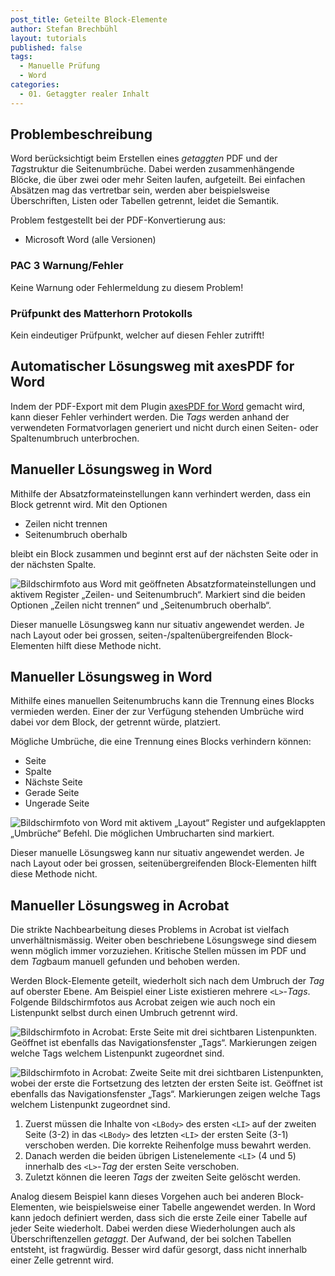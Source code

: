 ```yaml
---
post_title: Geteilte Block-Elemente
author: Stefan Brechbühl
layout: tutorials
published: false
tags:
  - Manuelle Prüfung
  - Word
categories:
  - 01. Getaggter realer Inhalt
---
```

## Problembeschreibung

Word berücksichtigt beim Erstellen eines *getaggten* PDF und der *Tag*struktur die Seitenumbrüche. Dabei werden zusammenhängende Blöcke, die über zwei oder mehr Seiten laufen, aufgeteilt. Bei einfachen Absätzen mag das vertretbar sein, werden aber beispielsweise  Überschriften, Listen oder Tabellen getrennt, leidet die Semantik.

Problem festgestellt bei der PDF-Konvertierung aus:

- Microsoft Word (alle Versionen)

### PAC 3 Warnung/Fehler

Keine Warnung oder Fehlermeldung zu diesem Problem!

### Prüfpunkt des Matterhorn Protokolls

Kein eindeutiger Prüfpunkt, welcher auf diesen Fehler zutrifft!

## Automatischer Lösungsweg mit axesPDF for Word

Indem der PDF-Export mit dem Plugin [axesPDF for Word](https://www.axes4.com/axespdf-for-word-ueberblick.html) gemacht wird, kann dieser Fehler verhindert werden. Die *Tags* werden anhand der verwendeten Formatvorlagen generiert und nicht durch einen Seiten- oder Spaltenumbruch unterbrochen.

## Manueller Lösungsweg in Word

Mithilfe der Absatzformateinstellungen kann verhindert werden, dass ein Block getrennt wird. Mit den Optionen

- Zeilen nicht trennen
- Seitenumbruch oberhalb

bleibt ein Block zusammen und beginnt erst auf der nächsten Seite oder in der nächsten Spalte.

![Bildschirmfoto aus Word mit geöffneten Absatzformateinstellungen und aktivem Register „Zeilen- und Seitenumbruch“. Markiert sind die beiden Optionen „Zeilen nicht trennen“ und „Seitenumbruch oberhalb“.](https://accessible-pdf.info/content/uploads/word-absatzformat-seitenumbruch.png)

<div class="warning-block" markdown="1">
Dieser manuelle Lösungsweg kann nur situativ angewendet werden. Je nach Layout oder bei grossen, seiten-/spaltenübergreifenden Block-Elementen hilft diese Methode nicht.
</div>

## Manueller Lösungsweg in Word

Mithilfe eines manuellen Seitenumbruchs kann die Trennung eines Blocks vermieden werden. Einer der zur Verfügung stehenden Umbrüche wird dabei vor dem Block, der getrennt würde, platziert.

Mögliche Umbrüche, die eine Trennung eines Blocks verhindern können:

- Seite
- Spalte
- Nächste Seite
- Gerade Seite
- Ungerade Seite

![Bildschirmfoto von Word mit aktivem „Layout“ Register und aufgeklappten „Umbrüche“ Befehl. Die möglichen Umbrucharten sind markiert.](https://accessible-pdf.info/content/uploads/word-umbrueche.png)

<div class="warning-block" markdown="1">
Dieser manuelle Lösungsweg kann nur situativ angewendet werden. Je nach Layout oder bei grossen, seitenübergreifenden Block-Elementen hilft diese Methode nicht.
</div>

## Manueller Lösungsweg in Acrobat

Die strikte Nachbearbeitung dieses Problems in Acrobat ist vielfach unverhältnismässig. Weiter oben beschriebene Lösungswege sind diesem wenn möglich immer vorzuziehen. Kritische Stellen müssen im PDF und dem *Tag*baum manuell gefunden und behoben werden. 

Werden Block-Elemente geteilt, wiederholt sich nach dem Umbruch der *Tag* auf oberster Ebene. Am Beispiel einer Liste existieren mehrere `<L>`-*Tags*. Folgende Bildschirmfotos aus Acrobat zeigen wie auch noch ein Listenpunkt selbst durch einen Umbruch getrennt wird.

![Bildschirmfoto in Acrobat: Erste Seite mit drei sichtbaren Listenpunkten. Geöffnet ist ebenfalls das Navigationsfenster „Tags“. Markierungen zeigen welche Tags welchem Listenpunkt zugeordnet sind.](https://accessible-pdf.info/content/uploads/acrobat-liste-geteilt-1.png)

![Bildschirmfoto in Acrobat: Zweite Seite mit drei sichtbaren Listenpunkten, wobei der erste die Fortsetzung des letzten der ersten Seite ist. Geöffnet ist ebenfalls das Navigationsfenster „Tags“. Markierungen zeigen welche Tags welchem Listenpunkt zugeordnet sind.](https://accessible-pdf.info/content/uploads/acrobat-liste-geteilt-2.png) 

1. Zuerst müssen die Inhalte von `<LBody>` des ersten `<LI>` auf der zweiten Seite (3-2) in das `<LBody>` des letzten `<LI>` der ersten Seite (3-1) verschoben werden. Die korrekte Reihenfolge muss bewahrt werden.
2. Danach werden die beiden übrigen Listenelemente `<LI>` (4 und 5) innerhalb des `<L>`-*Tag* der ersten Seite verschoben.
3. Zuletzt können die leeren *Tags* der zweiten Seite gelöscht werden.

Analog diesem Beispiel kann dieses Vorgehen auch bei anderen Block-Elementen, wie beispielsweise einer Tabelle angewendet werden. In Word kann jedoch definiert werden, dass sich die erste Zeile einer Tabelle auf jeder Seite wiederholt. Dabei werden diese Wiederholungen auch als Überschriftenzellen *getaggt*. Der Aufwand, der bei solchen Tabellen entsteht, ist fragwürdig. Besser wird dafür gesorgt, dass nicht innerhalb einer Zelle getrennt wird.